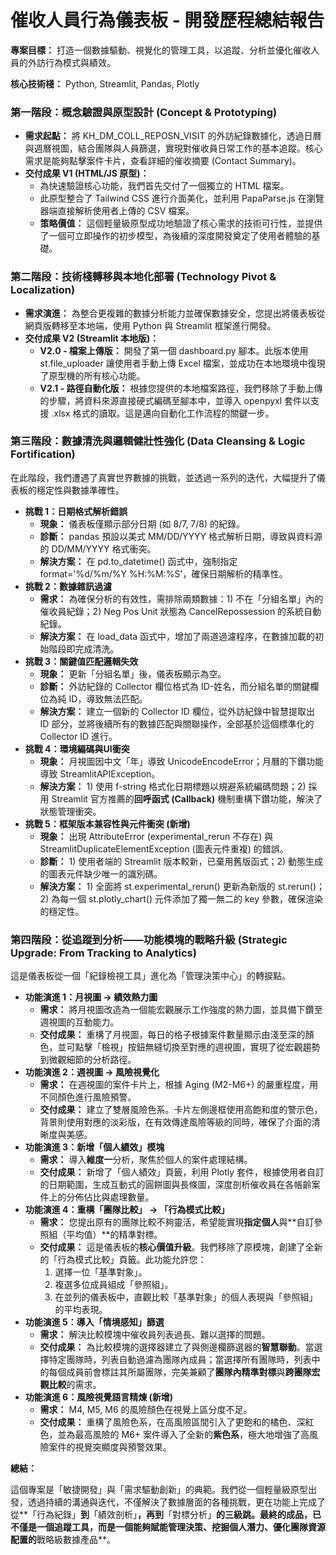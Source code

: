 # **催收人員行為儀表板 \- 開發歷程總結報告**

**專案目標：** 打造一個數據驅動、視覺化的管理工具，以追蹤、分析並優化催收人員的外訪行為模式與績效。

**核心技術棧：** Python, Streamlit, Pandas, Plotly

### **第一階段：概念驗證與原型設計 (Concept & Prototyping)**

* **需求起點：** 將 KH\_DM\_COLL\_REPOSN\_VISIT 的外訪紀錄數據化，透過日曆與週曆視圖，結合團隊與人員篩選，實現對催收員日常工作的基本追蹤。核心需求是能夠點擊案件卡片，查看詳細的催收摘要 (Contact Summary)。  
* **交付成果 V1 (HTML/JS 原型)：**  
  * 為快速驗證核心功能，我們首先交付了一個獨立的 HTML 檔案。  
  * 此原型整合了 Tailwind CSS 進行介面美化，並利用 PapaParse.js 在瀏覽器端直接解析使用者上傳的 CSV 檔案。  
  * **策略價值：** 這個輕量級原型成功地驗證了核心需求的技術可行性，並提供了一個可立即操作的初步模型，為後續的深度開發奠定了使用者體驗的基礎。

### **第二階段：技術棧轉移與本地化部署 (Technology Pivot & Localization)**

* **需求演進：** 為整合更複雜的數據分析能力並確保數據安全，您提出將儀表板從網頁版轉移至本地端，使用 Python 與 Streamlit 框架進行開發。  
* **交付成果 V2 (Streamlit 本地版)：**  
  * **V2.0 \- 檔案上傳版：** 開發了第一個 dashboard.py 腳本。此版本使用 st.file\_uploader 讓使用者手動上傳 Excel 檔案，並成功在本地環境中復現了原型機的所有核心功能。  
  * **V2.1 \- 路徑自動化版：** 根據您提供的本地檔案路徑，我們移除了手動上傳的步驟，將資料來源直接硬式編碼至腳本中，並導入 openpyxl 套件以支援 .xlsx 格式的讀取。這是邁向自動化工作流程的關鍵一步。

### **第三階段：數據清洗與邏輯健壯性強化 (Data Cleansing & Logic Fortification)**

在此階段，我們遭遇了真實世界數據的挑戰，並透過一系列的迭代，大幅提升了儀表板的穩定性與數據準確性。

* **挑戰 1：日期格式解析錯誤**  
  * **現象：** 儀表板僅顯示部分日期 (如 8/7, 7/8) 的紀錄。  
  * **診斷：** pandas 預設以美式 MM/DD/YYYY 格式解析日期，導致與資料源的 DD/MM/YYYY 格式衝突。  
  * **解決方案：** 在 pd.to\_datetime() 函式中，強制指定 format='%d/%m/%Y %H:%M:%S'，確保日期解析的精準性。  
* **挑戰 2：數據雜訊過濾**  
  * **需求：** 為確保分析的有效性，需排除兩類數據：1) 不在「分組名單」內的催收員紀錄；2) Neg Pos Unit 狀態為 CancelRepossession 的系統自動紀錄。  
  * **解決方案：** 在 load\_data 函式中，增加了兩道過濾程序，在數據加載的初始階段即完成清洗。  
* **挑戰 3：關鍵值匹配邏輯失效**  
  * **現象：** 更新「分組名單」後，儀表板顯示為空。  
  * **診斷：** 外訪紀錄的 Collector 欄位格式為 ID-姓名，而分組名單的關鍵欄位為純 ID，導致無法匹配。  
  * **解決方案：** 建立一個新的 Collector ID 欄位，從外訪紀錄中智慧提取出 ID 部分，並將後續所有的數據匹配與關聯操作，全部基於這個標準化的 Collector ID 進行。  
* **挑戰 4：環境編碼與UI衝突**  
  * **現象：** 月視圖因中文「年」導致 UnicodeEncodeError；月曆的下鑽功能導致 StreamlitAPIException。  
  * **解決方案：** 1\) 使用 f-string 格式化日期標題以規避系統編碼問題；2) 採用 Streamlit 官方推薦的**回呼函式 (Callback)** 機制重構下鑽功能，解決了狀態管理衝突。  
* **挑戰 5：框架版本兼容性與元件衝突 (新增)**  
  * **現象：** 出現 AttributeError (experimental\_rerun 不存在) 與 StreamlitDuplicateElementException (圖表元件重複) 的錯誤。  
  * **診斷：** 1\) 使用者端的 Streamlit 版本較新，已棄用舊版函式；2) 動態生成的圖表元件缺少唯一的識別碼。  
  * **解決方案：** 1\) 全面將 st.experimental\_rerun() 更新為新版的 st.rerun()；2) 為每一個 st.plotly\_chart() 元件添加了獨一無二的 key 參數，確保渲染的穩定性。

### **第四階段：從追蹤到分析——功能模塊的戰略升級 (Strategic Upgrade: From Tracking to Analytics)**

這是儀表板從一個「紀錄檢視工具」進化為「管理決策中心」的轉捩點。

* **功能演進 1：月視圖 \-\> 績效熱力圖**  
  * **需求：** 將月視圖改造為一個能宏觀展示工作強度的熱力圖，並具備下鑽至週視圖的互動能力。  
  * **交付成果：** 重構了月視圖，每日的格子根據案件數量顯示由淺至深的顏色，並可點擊「檢視」按鈕無縫切換至對應的週視圖，實現了從宏觀趨勢到微觀細節的分析路徑。  
* **功能演進 2：週視圖 \-\> 風險視覺化**  
  * **需求：** 在週視圖的案件卡片上，根據 Aging (M2-M6+) 的嚴重程度，用不同顏色進行風險預警。  
  * **交付成果：** 建立了雙層風險色系。卡片左側邊框使用高飽和度的警示色，背景則使用對應的淡彩版，在有效傳達風險等級的同時，確保了介面的清晰度與美感。  
* **功能演進 3：新增「個人績效」模塊**  
  * **需求：** 導入**維度一**分析，聚焦於個人的案件處理結構。  
  * **交付成果：** 新增了「個人績效」頁籤，利用 Plotly 套件，根據使用者自訂的日期範圍，生成互動式的圓餅圖與長條圖，深度剖析催收員在各帳齡案件上的分佈佔比與處理數量。  
* **功能演進 4：重構「團隊比較」 \-\> 「行為模式比較」**  
  * **需求：** 您提出原有的團隊比較不夠靈活，希望能實現**指定個人**與\*\*自訂參照組（平均值）\*\*的精準對標。  
  * **交付成果：** 這是儀表板的**核心價值升級**。我們移除了原模塊，創建了全新的「行為模式比較」頁籤。此功能允許您：  
    1. 選擇一位「基準對象」。  
    2. 複選多位成員組成「參照組」。  
    3. 在並列的儀表板中，直觀比較「基準對象」的個人表現與「參照組」的平均表現。  
* **功能演進 5：導入「情境感知」篩選**  
  * **需求：** 解決比較模塊中催收員列表過長、難以選擇的問題。  
  * **交付成果：** 為比較模塊的選擇器建立了與側邊欄篩選器的**智慧聯動**。當選擇特定團隊時，列表自動過濾為團隊內成員；當選擇所有團隊時，列表中的每個成員前會標註其所屬團隊，完美兼顧了**團隊內精準對標**與**跨團隊宏觀比較**的需求。  
* **功能演進 6：風險視覺語言精煉 (新增)**  
  * **需求：** M4, M5, M6 的風險顏色在視覺上區分度不足。  
  * **交付成果：** 重構了風險色系，在高風險區間引入了更飽和的橘色、深紅色，並為最高風險的 M6+ 案件導入了全新的**紫色系**，極大地增強了高風險案件的視覺突顯度與預警效果。

**總結：**

這個專案是「敏捷開發」與「需求驅動創新」的典範。我們從一個輕量級原型出發，透過持續的溝通與迭代，不僅解決了數據層面的各種挑戰，更在功能上完成了從\*\*「行為紀錄」**到**「績效剖析」**，再到**「對標分析」**的三級跳。最終的成品，已不僅是一個追蹤工具，而是一個能夠賦能管理決策、挖掘個人潛力、優化團隊資源配置的**戰略級數據產品\*\*。